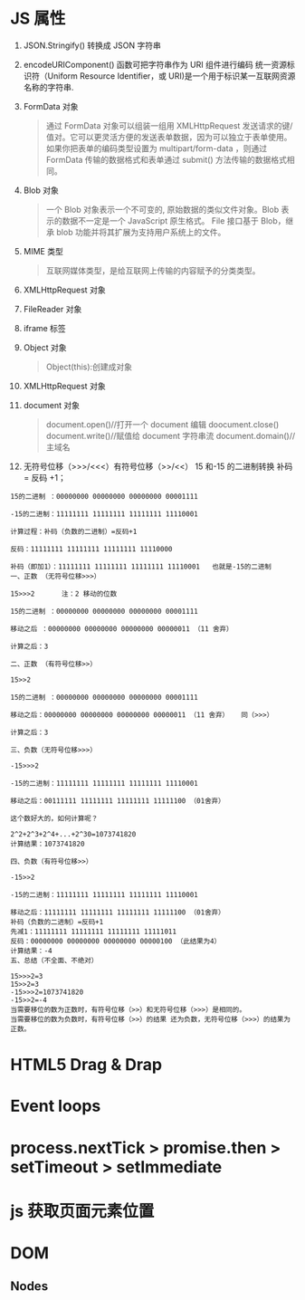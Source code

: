 # JS 属性

1. JSON.Stringify() 转换成 JSON 字符串
2. encodeURIComponent() 函数可把字符串作为 URI 组件进行编码 统一资源标识符（Uniform Resource Identifier，或 URI)是一个用于标识某一互联网资源名称的字符串.
3. FormData 对象

   > 通过 FormData 对象可以组装一组用 XMLHttpRequest 发送请求的键/值对。它可以更灵活方便的发送表单数据，因为可以独立于表单使用。如果你把表单的编码类型设置为 multipart/form-data ，则通过 FormData 传输的数据格式和表单通过 submit() 方法传输的数据格式相同。

4. Blob 对象

   > 一个 Blob 对象表示一个不可变的, 原始数据的类似文件对象。Blob 表示的数据不一定是一个 JavaScript 原生格式。 File 接口基于 Blob，继承 blob 功能并将其扩展为支持用户系统上的文件。

5. MIME 类型
   > 互联网媒体类型，是给互联网上传输的内容赋予的分类类型。
6. XMLHttpRequest 对象
7. FileReader 对象
8. iframe 标签
9. Object 对象

   > Object(this):创建成对象

10. XMLHttpRequest 对象
11. document 对象

    > document.open()//打开一个 document 编辑
    > doocument.close()
    > document.write()//赋值给 document 字符串流
    > document.domain()//主域名

12. 无符号位移（>>>/<<<）有符号位移（>>/<<）
    15 和-15 的二进制转换 补码 = 反码 +1；

```
15的二进制 ：00000000 00000000 00000000 00001111

-15的二进制：11111111 11111111 11111111 11110001

计算过程：补码（负数的二进制）=反码+1

反码：11111111 11111111 11111111 11110000

补码（即加1）：11111111 11111111 11111111 11110001   也就是-15的二进制
一、正数 （无符号位移>>>）

15>>>2　　　　注：2 移动的位数

15的二进制 ：00000000 00000000 00000000 00001111

移动之后 ：00000000 00000000 00000000 00000011 （11 舍弃）

计算之后：3

二、正数 （有符号位移>>）

15>>2

15的二进制 ：00000000 00000000 00000000 00001111

移动之后：00000000 00000000 00000000 00000011 （11 舍弃）   同（>>>）

计算之后：3

三、负数（无符号位移>>>）

-15>>>2

-15的二进制：11111111 11111111 11111111 11110001

移动之后：00111111 11111111 11111111 11111100 （01舍弃）

这个数好大的，如何计算呢？

2^2+2^3+2^4+...+2^30=1073741820
计算结果：1073741820

四、负数（有符号位移>>）

-15>>2

-15的二进制：11111111 11111111 11111111 11110001

移动之后：11111111 11111111 11111111 11111100 （01舍弃）
补码（负数的二进制）=反码+1
先减1：11111111 11111111 11111111 11111011
反码：00000000 00000000 00000000 00000100 （此结果为4）
计算结果：-4
五、总结（不全面、不绝对）

15>>>2=3
15>>2=3
-15>>>2=1073741820
-15>>2=-4
当需要移位的数为正数时，有符号位移（>>）和无符号位移（>>>）是相同的。
当需要移位的数为负数时，有符号位移（>>）的结果 还为负数，无符号位移（>>>）的结果为正数。
```

# HTML5 Drag & Drap

# Event loops

# process.nextTick > promise.then > setTimeout > setImmediate

# js 获取页面元素位置

# DOM

## Nodes
